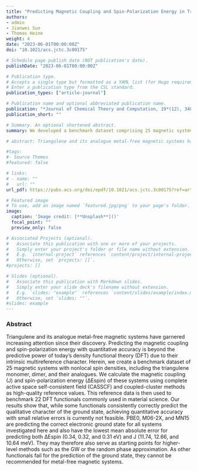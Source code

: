 ```yaml
---
title: "Predicting Magnetic Coupling and Spin-Polarization Energy in Triangulene Analogues"
authors:
- admin
- Jianwei Sun
- Thomas Heine
weight: 4
date: "2023-06-01T00:00:00Z"
doi: "10.1021/acs.jctc.3c00175"

# Schedule page publish date (NOT publication's date).
publishDate: "2023-06-01T00:00:00Z"

# Publication type.
# Accepts a single type but formatted as a YAML list (for Hugo requirements).
# Enter a publication type from the CSL standard.
publication_types: ["article-journal"]

# Publication name and optional abbreviated publication name.
publication: "*Journal of Chemical Theory and Computation, 19*(12), 3486–3497"
publication_short: ""

# Summary. An optional shortened abstract.
summary: We developed a benchmark dataset comprising 25 magnetic systems with nonlocal spin densities, including triangulene monomers, dimers, and their analogues. This work highlighted the importance of the choice of DFT functional.

# abstract: Triangulene and its analogue metal-free magnetic systems have garnered increasing attention since their discovery. Predicting the magnetic coupling and spin-polarization energy with quantitative accuracy is beyond the predictive power of today’s density functional theory (DFT) due to their intrinsic multireference character. Herein, we create a benchmark dataset of 25 magnetic systems with nonlocal spin densities, including the triangulene monomer, dimer, and their analogues. We calculate the magnetic coupling (J) and spin-polarization energy (ΔEspin) of these systems using complete active space self-consistent field (CASSCF) and coupled-cluster methods as high-quality reference values. This reference data is then used to benchmark 22 DFT functionals commonly used in material science. Our results show that, while some functionals consistently correctly predict the qualitative character of the ground state, achieving quantitative accuracy with small relative errors is currently not feasible. PBE0, M06-2X, and MN15 are predicting the correct electronic ground state for all systems investigated here and also have the lowest mean absolute error for predicting both ΔEspin (0.34, 0.32, and 0.31 eV) and J (11.74, 12.66, and 10.64 meV). They may therefore also serve as starting points for higher-level methods such as the GW or the random phase approximation. As other functionals fail for the prediction of the ground state, they cannot be recommended for metal-free magnetic systems.

#tags:
#- Source Themes
#featured: false

# links:
# - name: ""
#   url: ""
url_pdf: https://pubs.acs.org/doi/epdf/10.1021/acs.jctc.3c00175?ref=article_openPDF

# Featured image
# To use, add an image named `featured.jpg/png` to your page's folder. 
image:
  caption: 'Image credit: [**Unsplash**]()'
  focal_point: ""
  preview_only: false

# Associated Projects (optional).
#   Associate this publication with one or more of your projects.
#   Simply enter your project's folder or file name without extension.
#   E.g. `internal-project` references `content/project/internal-project/index.md`.
#   Otherwise, set `projects: []`.
#projects: []

# Slides (optional).
#   Associate this publication with Markdown slides.
#   Simply enter your slide deck's filename without extension.
#   E.g. `slides: "example"` references `content/slides/example/index.md`.
#   Otherwise, set `slides: ""`.
#slides: example
---
```


### Abstract

Triangulene and its analogue metal-free magnetic systems have garnered increasing attention since their discovery. Predicting the magnetic coupling and spin-polarization energy with quantitative accuracy is beyond the predictive power of today’s density functional theory (DFT) due to their intrinsic multireference character. Herein, we create a benchmark dataset of 25 magnetic systems with nonlocal spin densities, including the triangulene monomer, dimer, and their analogues. We calculate the magnetic coupling (J) and spin-polarization energy (ΔEspin) of these systems using complete active space self-consistent field (CASSCF) and coupled-cluster methods as high-quality reference values. This reference data is then used to benchmark 22 DFT functionals commonly used in material science. Our results show that, while some functionals consistently correctly predict the qualitative character of the ground state, achieving quantitative accuracy with small relative errors is currently not feasible. PBE0, M06-2X, and MN15 are predicting the correct electronic ground state for all systems investigated here and also have the lowest mean absolute error for predicting both ΔEspin (0.34, 0.32, and 0.31 eV) and J (11.74, 12.66, and 10.64 meV). They may therefore also serve as starting points for higher-level methods such as the GW or the random phase approximation. As other functionals fail for the prediction of the ground state, they cannot be recommended for metal-free magnetic systems.

